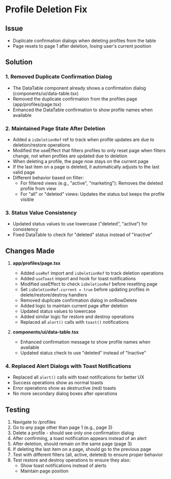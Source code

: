 # Profile Deletion Fix

## Issue
- Duplicate confirmation dialogs when deleting profiles from the table
- Page resets to page 1 after deletion, losing user's current position

## Solution

### 1. Removed Duplicate Confirmation Dialog
- The DataTable component already shows a confirmation dialog (components/ui/data-table.tsx)
- Removed the duplicate confirmation from the profiles page (app/profiles/page.tsx)
- Enhanced the DataTable confirmation to show profile names when available

### 2. Maintained Page State After Deletion
- Added a `isDeletionRef` ref to track when profile updates are due to deletion/restore operations
- Modified the useEffect that filters profiles to only reset page when filters change, not when profiles are updated due to deletion
- When deleting a profile, the page now stays on the current page
- If the last item on a page is deleted, it automatically adjusts to the last valid page
- Different behavior based on filter:
  - For filtered views (e.g., "active", "marketing"): Removes the deleted profile from view
  - For "all" or "deleted" views: Updates the status but keeps the profile visible

### 3. Status Value Consistency
- Updated status values to use lowercase ("deleted", "active") for consistency
- Fixed DataTable to check for "deleted" status instead of "Inactive"

## Changes Made

1. **app/profiles/page.tsx**
   - Added `useRef` import and `isDeletionRef` to track deletion operations
   - Added `useToast` import and hook for toast notifications
   - Modified useEffect to check `isDeletionRef` before resetting page
   - Set `isDeletionRef.current = true` before updating profiles in delete/restore/destroy handlers
   - Removed duplicate confirmation dialog in onRowDelete
   - Added logic to maintain current page after deletion
   - Updated status values to lowercase
   - Added similar logic for restore and destroy operations
   - Replaced all `alert()` calls with `toast()` notifications

2. **components/ui/data-table.tsx**
   - Enhanced confirmation message to show profile names when available
   - Updated status check to use "deleted" instead of "Inactive"

### 4. Replaced Alert Dialogs with Toast Notifications
- Replaced all `alert()` calls with toast notifications for better UX
- Success operations show as normal toasts
- Error operations show as destructive (red) toasts
- No more secondary dialog boxes after operations

## Testing
1. Navigate to /profiles
2. Go to any page other than page 1 (e.g., page 3)
3. Delete a profile - should see only one confirmation dialog
4. After confirming, a toast notification appears instead of an alert
5. After deletion, should remain on the same page (page 3)
6. If deleting the last item on a page, should go to the previous page
7. Test with different filters (all, active, deleted) to ensure proper behavior
8. Test restore and destroy operations to ensure they also:
   - Show toast notifications instead of alerts
   - Maintain page position
